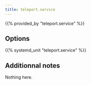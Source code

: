 ```yaml
---
title: teleport.service
---
```


{{% provided_by "teleport.service" %}}

## Options

{{% systemd_unit "teleport.service" %}}

## Additionnal notes

Nothing here.